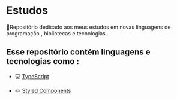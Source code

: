 # Estudos
:blue_book:Repositório dedicado aos meus estudos em novas linguagens de programação , bibliotecas e tecnologias  .

## **Esse repositório contém linguagens e tecnologias como** :

* :computer: [TypeScript](https://www.typescriptlang.org/docs)

* :pencil2: [Styled Components](https://styled-components.com/)
